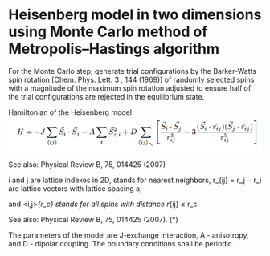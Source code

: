 # Heisenberg model in two dimensions using Monte Carlo method of Metropolis–Hastings algorithm

For the Monte Carlo step, generate trial configurations by the Barker-Watts spin rotation [Chem. Phys. Lett. 3 , 144
(1969)] of randomly selected spins with a magnitude of the maximum spin rotation adjusted to ensure half of the trial
configurations are rejected in the equilibrium state.

 Hamiltonian of the  Heisenberg model
 ![image](https://github.com/wangjinlong9788/Heisenberg-model-in-two-dimensions-using-Monte-Carlo-method/blob/master/Model.PNG)

See also: Physical Review B, 75, 014425 (2007)

i and j are lattice indexes in 2D, <ij> stands for nearest neighbors, r_{ij} = r_j − r_i are lattice vectors with lattice spacing a,

and <i,j>_{r_c} stands for all spins with distance r_{ij} ≤ r_c.
 
See also: Physical Review B, 75, 014425 (2007). (*)

The parameters of the model are J-exchange interaction, A - anisotropy, and D - dipolar coupling. The boundary conditions shall be periodic.
